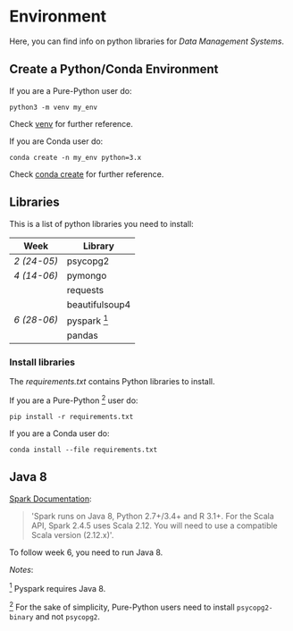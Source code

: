 # Environment

Here, you can find info on python libraries for _Data Management Systems_.

## Create a Python/Conda Environment

If you are a Pure-Python user do:

```{python}
python3 -m venv my_env
```
Check [venv](https://docs.python.org/3/library/venv.html) for further reference. 

If you are Conda user do:

```{python}
conda create -n my_env python=3.x
```
Check [conda create](https://docs.conda.io/projects/conda/en/latest/user-guide/tasks/manage-environments.html#creating-an-environment-with-commands) for further reference.

## Libraries

This is a list of python libraries you need to install:

| Week        | Library        |
|-------------|----------------|
| *2 (24-05)* | psycopg2       |
| *4 (14-06)* | pymongo        |
|             | requests       |
|             | beautifulsoup4 |
| *6 (28-06)* | pyspark <a href="#note1" id="note1ref"><sup>1</sup></a>        |
|             | pandas         |

### Install libraries

The _requirements.txt_ contains Python libraries to install.

If you are a Pure-Python <a id="note2" href="#note2ref"><sup>2</sup></a> user do:

```{python}
pip install -r requirements.txt
```

If you are a Conda user do:

```{python}
conda install --file requirements.txt
``` 

## Java 8

[Spark Documentation](https://spark.apache.org/docs/latest/):

> 'Spark runs on Java 8, Python 2.7+/3.4+ and R 3.1+. For the Scala API, Spark 2.4.5 uses Scala 2.12. 
> You will need to use a compatible Scala version (2.12.x)'.

To follow week 6, you need to run Java 8.

_Notes_:

<a id="note1" href="#note1ref"><sup>1</sup></a> Pyspark requires Java 8.

<a id="note2" href="#note2ref"><sup>2</sup></a> For the sake of simplicity, Pure-Python users need to install `psycopg2-binary` and not `psycopg2`.

